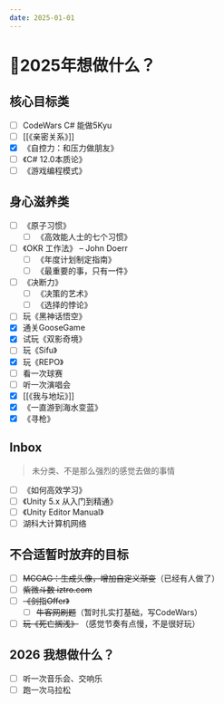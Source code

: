 ```yaml
---
date: 2025-01-01
---
```

# 🎯2025年想做什么？

## 核心目标类
- [ ] CodeWars C# 能做5Kyu
- [ ] [[《亲密关系》]]
- [x] 《自控力：和压力做朋友》
- [ ] 《C# 12.0本质论》
- [ ] 《游戏编程模式》

## 身心滋养类
- [ ] 《原子习惯》
	- [ ] 《高效能人士的七个习惯》
- [ ] 《OKR 工作法》 – John Doerr
	- [ ] 《年度计划制定指南》
	- [ ] 《最重要的事，只有一件》
- [ ] 《决断力》
	- [ ] 《决策的艺术》
	- [ ] 《选择的悖论》
- [ ] 玩《黑神话悟空》
- [x] 通关GooseGame
- [x] 试玩《双影奇境》
- [ ] 玩《Sifu》
- [x] 玩《REPO》
- [ ] 看一次球赛
- [ ] 听一次演唱会
- [x] [[《我与地坛》]]
- [x] 《一直游到海水变蓝》
- [x] 《寻枪》
## Inbox
> 未分类、不是那么强烈的感觉去做的事情

- [ ] 《如何高效学习》
- [ ] 《Unity 5.x 从入门到精通》
- [ ] 《Unity Editor Manual》
- [ ] 湖科大计算机网络

## 不合适暂时放弃的目标
- [ ] ~~MCCAG：生成头像，增加自定义渐变~~（已经有人做了）
- [ ] ~~紫微斗数 iztro.com~~
- [ ] ~~《剑指Offer》~~
  - [ ] ~~牛客网刷题~~（暂时扎实打基础，写CodeWars）
- [ ]  ~~玩《死亡搁浅》~~ （感觉节奏有点慢，不是很好玩）

## 2026 我想做什么？
- [ ] 听一次音乐会、交响乐
- [ ] 跑一次马拉松